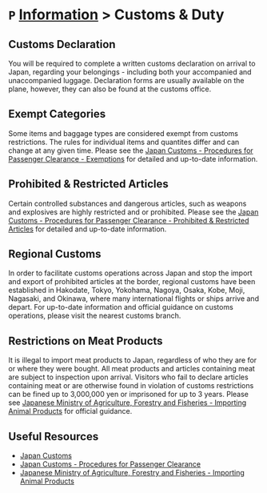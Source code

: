 # `P` [Information](../information) > Customs & Duty

## Customs Declaration
You will be required to complete a written customs declaration on arrival to Japan, regarding your belongings - including both your accompanied and unaccompanied luggage. Declaration forms are usually available on the plane, however, they can also be found at the customs office.

## Exempt Categories
Some items and baggage types are considered exempt from customs restrictions. The rules for individual items and quantites differ and can change at any given time. Please see the [Japan Customs - Procedures for Passenger Clearance - Exemptions](https://www.customs.go.jp/english/summary/passenger.htm) for detailed and up-to-date information.

## Prohibited & Restricted Articles
Certain controlled substances and dangerous articles, such as weapons and explosives are highly restricted and or prohibited. Please see the [Japan Customs - Procedures for Passenger Clearance - Prohibited & Restricted Articles](https://www.customs.go.jp/english/summary/passenger.htm) for detailed and up-to-date information.

## Regional Customs
In order to facilitate customs operations across Japan and stop the import and export of prohibited articles at the border, regional customs have been established in Hakodate, Tokyo, Yokohama, Nagoya, Osaka, Kobe, Moji, Nagasaki, and Okinawa, where many international flights or ships arrive and depart. For up-to-date information and official guidance on customs operations, please visit the nearest customs branch.

## Restrictions on Meat Products
It is illegal to import meat products to Japan, regardless of who they are for or where they were bought. All meat products and articles containing meat are subject to inspection upon arrival. Visitors who fail to declare articles containing meat or are otherwise found in violation of customs restrictions can be fined up to 3,000,000 yen or imprisoned for up to 3 years. Please see [Japanese Ministry of Agriculture, Forestry and Fisheries - Importing Animal Products](https://www.maff.go.jp/aqs/english/product/import.html) for official guidance.

## Useful Resources
- [Japan Customs](https://www.customs.go.jp/english/index.htm)
- [Japan Customs - Procedures for Passenger Clearance](https://www.customs.go.jp/english/summary/passenger.htm)
- [Japanese Ministry of Agriculture, Forestry and Fisheries - Importing Animal Products](https://www.maff.go.jp/aqs/english/product/import.html)

